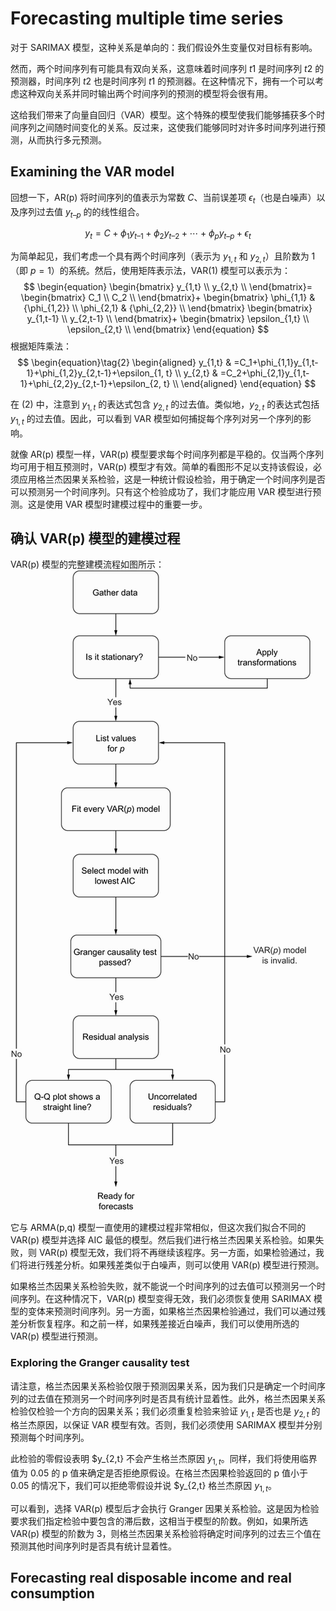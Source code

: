 # Forecasting multiple time series

对于 SARIMAX 模型，这种关系是单向的：我们假设外生变量仅对目标有影响。

然而，两个时间序列有可能具有双向关系，这意味着时间序列 $t1$ 是时间序列 $t2$ 的预测器，时间序列 $t2$ 也是时间序列 $t1$ 的预测器。在这种情况下，拥有一个可以考虑这种双向关系并同时输出两个时间序列的预测的模型将会很有用。

这给我们带来了向量自回归（VAR）模型。这个特殊的模型使我们能够捕获多个时间序列之间随时间变化的关系。反过来，这使我们能够同时对许多时间序列进行预测，从而执行多元预测。

## Examining the VAR model

回想一下，AR(p) 将时间序列的值表示为常数 $C$、当前误差项 $\epsilon_t$（也是白噪声）以及序列过去值 $y_{t–p}$ 的的线性组合。

$$y_t = C + \phi_1y_{t–1}+ \phi_{2}y_{t–2} +\cdots+ \phi_{p}y_{t–p} + \epsilon_t$$

为简单起见，我们考虑一个具有两个时间序列（表示为 $y_{1,t}$ 和 $y_{2,t}$）且阶数为 1（即 $p = 1$）的系统。然后，使用矩阵表示法，VAR(1) 模型可以表示为：
$$
\begin{equation}
    \begin{bmatrix}
        y_{1,t} \\
        y_{2,t} \\
    \end{bmatrix}=
    \begin{bmatrix}
        C_1 \\
        C_2 \\
    \end{bmatrix}+
    \begin{bmatrix}
        \phi_{1,1} & {\phi_{1,2}} \\
        \phi_{2,1} & {\phi_{2,2}} \\
    \end{bmatrix}
    \begin{bmatrix}
        y_{1,t-1} \\
        y_{2,t-1} \\
    \end{bmatrix}+
    \begin{bmatrix}
        \epsilon_{1,t} \\
        \epsilon_{2,t} \\
    \end{bmatrix}
\end{equation}
$$
根据矩阵乘法：
$$
\begin{equation}\tag{2}
    \begin{aligned}
        y_{1,t} & =C_1+\phi_{1,1}y_{1,t-1}+\phi_{1,2}y_{2,t-1}+\epsilon_{1, t} \\
        y_{2,t} & =C_2+\phi_{2,1}y_{1,t-1}+\phi_{2,2}y_{2,t-1}+\epsilon_{2, t} \\
    \end{aligned}
\end{equation}
$$

在 $(2)$ 中，注意到 $y_{1,t}$ 的表达式包含 $y_{2,t}$ 的过去值。类似地，$y_{2,t}$ 的表达式包括 $y_{1,t}$ 的过去值。因此，可以看到 VAR 模型如何捕捉每个序列对另一个序列的影响。

就像 AR(p) 模型一样，VAR(p) 模型要求每个时间序列都是平稳的。仅当两个序列均可用于相互预测时，VAR(p) 模型才有效。简单的看图形不足以支持该假设，必须应用格兰杰因果关系检验，这是一种统计假设检验，用于确定一个时间序列是否可以预测另一个时间序列。只有这个检验成功了，我们才能应用 VAR 模型进行预测。这是使用 VAR 模型时建模过程中的重要一步。

## 确认 VAR(p) 模型的建模过程

VAR(p) 模型的完整建模流程如图所示：
![VAR(p) 模型的完整建模流程](../img/fig10-2.png)

它与 ARMA(p,q) 模型一直使用的建模过程非常相似，但这次我们拟合不同的 VAR(p) 模型并选择 AIC 最低的模型。然后我们进行格兰杰因果关系检验。如果失败，则 VAR(p) 模型无效，我们将不再继续该程序。另一方面，如果检验通过，我们将进行残差分析。如果残差类似于白噪声，则可以使用 VAR(p) 模型进行预测。

如果格兰杰因果关系检验失败，就不能说一个时间序列的过去值可以预测另一个时间序列。在这种情况下，VAR(p) 模型变得无效，我们必须恢复使用 SARIMAX 模型的变体来预测时间序列。另一方面，如果格兰杰因果检验通过，我们可以通过残差分析恢复程序。和之前一样，如果残差接近白噪声，我们可以使用所选的 VAR(p) 模型进行预测。

### Exploring the Granger causality test

请注意，格兰杰因果关系检验仅限于预测因果关系，因为我们只是确定一个时间序列的过去值在预测另一个时间序列时是否具有统计显着性。此外，格兰杰因果关系检验仅检验一个方向的因果关系；我们必须重复检验来验证 $y_{1,t}$ 是否也是 $y_{2,t}$ 的格兰杰原因，以保证 VAR 模型有效。否则，我们必须使用 SARIMAX 模型并分别预测每个时间序列。

此检验的零假设表明 $y_{2,t} 不会产生格兰杰原因 $y_{1,t}$。同样，我们将使用临界值为 0.05 的 p 值来确定是否拒绝原假设。在格兰杰因果检验返回的 p 值小于 0.05 的情况下，我们可以拒绝零假设并说 $y_{2,t} 格兰杰原因 $y_{1,t}$。

可以看到，选择 VAR(p) 模型后才会执行 Granger 因果关系检验。这是因为检验要求我们指定检验中要包含的滞后数，这相当于模型的阶数。例如，如果所选 VAR(p) 模型的阶数为 3，则格兰杰因果关系检验将确定时间序列的过去三个值在预测其他时间序列时是否具有统计显着性。

## Forecasting real disposable income and real consumption
